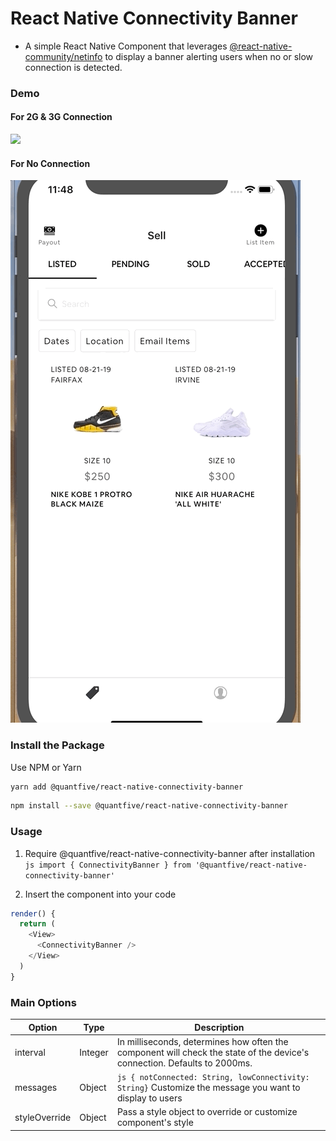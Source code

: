 # React Native Connectivity Banner
* A simple React Native Component that leverages [@react-native-community/netinfo](http://https://github.com/react-native-community/react-native-netinfo "@react-native-community/netinfo") to display a banner alerting users when no or slow connection is detected.

### Demo
#### For 2G & 3G Connection
![](./gif/LowConnection.gif)

#### For No Connection
![](./gif/NoConnection.gif)

### Install the Package
Use NPM or Yarn
```sh 
yarn add @quantfive/react-native-connectivity-banner
```

```sh 
npm install --save @quantfive/react-native-connectivity-banner
```

### Usage
1. Require @quantfive/react-native-connectivity-banner after installation
```js import { ConnectivityBanner } from '@quantfive/react-native-connectivity-banner'```

2. Insert the component into your code
```js
render() {
  return (
    <View> 
      <ConnectivityBanner />
    </View>
  )
}
 ```

### Main Options
| Option  |Type   |Description   |
| ------------ | ------------ | ------------ |
|interval   | Integer  | In milliseconds, determines how often the component will check the state of the device's connection. Defaults to 2000ms.  |
|messages   |Object   | ```js { notConnected: String, lowConnectivity: String}``` Customize the message you want to display to users |
|styleOverride   |  Object | Pass a style object to override or customize component's style   |
